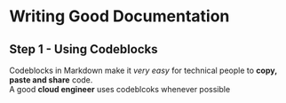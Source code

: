 # Writing Good Documentation

## Step 1 - Using Codeblocks

Codeblocks in Markdown make it *very easy* for technical people to **copy, paste and share** code.  
A good __cloud engineer__ uses codeblcoks whenever possible

